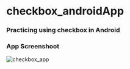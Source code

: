 # checkbox_androidApp

### Practicing using checkbox in Android

### App Screenshoot
![checkbox_app](https://user-images.githubusercontent.com/32861143/52533970-eb11ac80-2d6d-11e9-90a3-806dbeb413eb.png)
